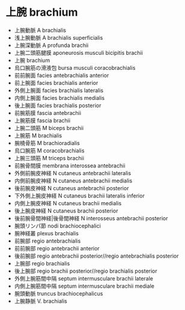 # 上腕 brachium

- 上腕動脈 A brachialis
- 浅上腕動脈 A brachialis superficialis
- 上腕深動脈 A profunda brachii
- 上腕二頭筋腱膜 aponeurosis musculi bicipitis brachii
- 上腕 brachium
- 烏口腕筋の滑液包 bursa musculi coracobrachialis
- 前前腕面 facies antebrachialis anterior
- 前上腕面 facies brachialis anterior
- 外側上腕面 facies brachialis lateralis
- 内側上腕面 facies brachialis medialis
- 後上腕面 facies brachialis posterior
- 前腕筋膜 fascia antebrachii
- 上腕筋膜 fascia brachii
- 上腕二頭筋 M biceps brachii
- 上腕筋 M brachialis
- 腕橈骨筋 M brachioradialis
- 烏口腕筋 M coracobrachialis
- 上腕三頭筋 M triceps brachii
- 前腕骨間膜 membrana interossea antebrachii
- 外側前腕皮神経 N cutaneus antebrachii lateralis
- 内側前腕皮神経 N cutaneus antebrachii medialis
- 後前腕皮神経 N cutaneus antebrachii posterior
- 下外側上腕皮神経 N cutaneus brachii lateralis inferior
- 内側上腕皮神経 N cutaneus brachii medialis
- 後上腕皮神経 N cutaneus brachii posterior
- 後前腕骨間神経|後骨間神経 N interosseus antebrachii posterior
- 腕頭リンパ節 nodi brachiocephalici
- 腕神経叢 plexus brachialis
- 前腕部 regio antebrachialis
- 前前腕部 regio antebrachii anterior
- 後前腕部 regio antebrachii posterior//regio antebrachialis posterior
- 上腕部 regio brachialis
- 後上腕部 regio brachii posterior//regio brachialis posterior
- 外側上腕筋間中隔 septum intermusculare brachii laterale
- 内側上腕筋間中隔 septum intermusculare brachii mediale
- 腕頭動脈 truncus brachiocephalicus
- 上腕静脈 V. brachialis
